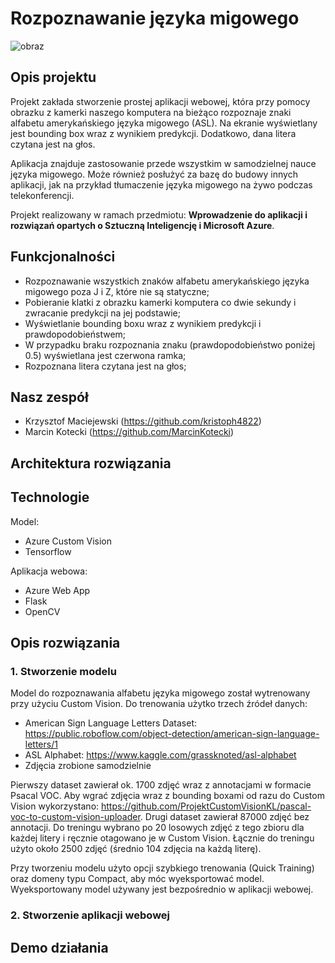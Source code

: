 ﻿# Rozpoznawanie języka migowego
 ![obraz](https://user-images.githubusercontent.com/46055596/143024280-458464c5-ac0b-4a6e-a396-f8515c882faf.png)

 ## Opis projektu
Projekt zakłada stworzenie prostej aplikacji webowej, która przy pomocy obrazku z kamerki naszego komputera na bieżąco rozpoznaje znaki alfabetu amerykańskiego języka migowego (ASL). Na ekranie wyświetlany jest bounding box wraz z wynikiem predykcji. Dodatkowo, dana litera czytana jest na głos.
 
 Aplikacja znajduje zastosowanie przede wszystkim w samodzielnej nauce języka migowego. Może również posłużyć za bazę do budowy innych aplikacji, jak na przykład tłumaczenie języka migowego na żywo podczas telekonferencji.
 
 Projekt realizowany w ramach przedmiotu: **Wprowadzenie do aplikacji i rozwiązań opartych o Sztuczną Inteligencję i Microsoft Azure**.
 
## Funkcjonalności
 * Rozpoznawanie wszystkich znaków alfabetu amerykańskiego języka migowego poza J i Z, które nie są statyczne;
 * Pobieranie klatki z obrazku kamerki komputera co dwie sekundy i zwracanie predykcji na jej podstawie;
 * Wyświetlanie bounding boxu wraz z wynikiem predykcji i prawdopodobieństwem;
 * W przypadku braku rozpoznania znaku (prawdopodobieństwo poniżej 0.5) wyświetlana jest czerwona ramka;
 * Rozpoznana litera czytana jest na głos;
 
 ## Nasz zespół
 * Krzysztof Maciejewski (https://github.com/kristoph4822)
 * Marcin Kotecki (https://github.com/MarcinKotecki)

 ## Architektura rozwiązania
 
 ## Technologie
 Model:
 * Azure Custom Vision 
 * Tensorflow

Aplikacja webowa:
 * Azure Web App
 * Flask
 * OpenCV
 
 ## Opis rozwiązania
 ### 1. Stworzenie modelu
 Model do rozpoznawania alfabetu języka migowego został wytrenowany przy użyciu Custom Vision. Do trenowania użytko trzech źródeł danych:
 * American Sign Language Letters Dataset: https://public.roboflow.com/object-detection/american-sign-language-letters/1
 * ASL Alphabet: https://www.kaggle.com/grassknoted/asl-alphabet
 * Zdjęcia zrobione samodzielnie

Pierwszy dataset zawierał ok. 1700 zdjęć wraz z annotacjami w formacie Psacal VOC. Aby wgrać zdjęcia wraz z bounding boxami od razu do Custom Vision wykorzystano: https://github.com/ProjektCustomVisionKL/pascal-voc-to-custom-vision-uploader. Drugi dataset zawierał 87000 zdjęć bez annotacji. Do treningu wybrano po 20 losowych zdjęć z tego zbioru dla każdej litery i ręcznie otagowano je w Custom Vision. Łącznie do treningu użyto około 2500 zdjęć (średnio 104 zdjęcia na każdą literę).

Przy tworzeniu modelu użyto opcji szybkiego trenowania (Quick Training) oraz domeny typu Compact, aby móc wyeksportować model. Wyeksportowany model używany jest bezpośrednio w aplikacji webowej.

### 2. Stworzenie aplikacji webowej

 
 ## Demo działania
